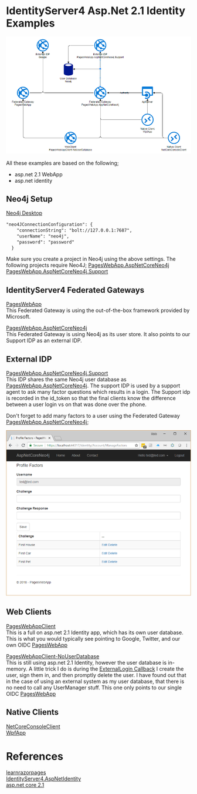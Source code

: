 # IdentityServer4 Asp.Net 2.1 Identity Examples

![Architecture](./Apps.png)


All these examples are based on the following;  
  * asp.net 2.1 WebApp  
  * asp.net identity  
## Neo4j Setup
[Neo4j Desktop](https://neo4j.com/download/)  

```
"neo4JConnectionConfiguration": {
    "connectionString": "bolt://127.0.0.1:7687",
    "userName": "neo4j",
    "password": "password"
  }
```
Make sure you create a project in Neo4j using the above settings.  The following projects require Neo4J;
[PagesWebApp.AspNetCoreNeo4j](src/PagesWebApp.AspNetCoreNeo4j)  
[PagesWebApp.AspNetCoreNeo4j.Support](src/PagesWebApp.AspNetCoreNeo4j.Support)  


## IdentityServer4 Federated Gateways 
[PagesWebApp](src/PagesWebApp)  
This Federated Gateway is using the out-of-the-box framework provided by Microsoft.  

[PagesWebApp.AspNetCoreNeo4j](src/PagesWebApp.AspNetCoreNeo4j)  
This Federated Gateway is using Neo4j as its user store.  It also points to our Support IDP as an external IDP.  

## External IDP
[PagesWebApp.AspNetCoreNeo4j.Support](src/PagesWebApp.AspNetCoreNeo4j.Support)  
This IDP shares the same Neo4j user database as [PagesWebApp.AspNetCoreNeo4j](src/PagesWebApp.AspNetCoreNeo4j).  The support IDP is used by a support agent to ask many factor questions which results in a login.  The Support idp is recorded in the id_token so that the final clients know the difference between a user login vs on that was done over the phone.

Don't forget to add many factors to a user using the Federated Gateway [PagesWebApp.AspNetCoreNeo4j](src/PagesWebApp.AspNetCoreNeo4j);  

![Many Factor](./many-factor.png)

## Web Clients
[PagesWebAppClient](src/PagesWebAppClient)  
This is a full on asp.net 2.1 Identity app, which has its own user database.  This is what you would typically see pointing to Google, Twitter, and our own OIDC [PagesWebApp](src/PagesWebApp)  

[PagesWebAppClient-NoUserDatabase](src/PagesWebAppClient-NoUserDatabase)  
This is still using asp.net 2.1 Identity, however the user database is in-memory.  A little trick I do is during the [ExternalLogin Callback](src/PagesWebAppClient-NoUserDatabase/Areas/Identity/Pages/Account/ExternalLogin.cshtml.cs)  I create the user, sign them in, and then promptly delete the user.  I have found out that in the case of using an external system as my user database, that there is no need to call any UserManager stuff.  This one only points to our single OIDC [PagesWebApp](src/PagesWebApp)  

## Native Clients
[NetCoreConsoleClient](src/NetCoreConsoleClient)  
[WpfApp](src/WpfApp)  

# References
[learnrazorpages](https://www.learnrazorpages.com/razor-pages)  
[IdentityServer4.AspNetIdentity](https://github.com/IdentityServer/IdentityServer4.AspNetIdentity)  
[asp.net core 2.1](https://docs.microsoft.com/en-us/aspnet/core/aspnetcore-2.1?view=aspnetcore-2.1)  


